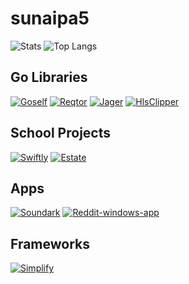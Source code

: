 # sunaipa5
![Stats](https://github-readme-stats.vercel.app/api?username=sunaipa5&theme=dark&rank_icon=github)
![Top Langs](https://github-readme-stats.vercel.app/api/top-langs/?username=sunaipa5&theme=dark&hide_progress=true)

## Go Libraries
[![Goself](https://github-readme-stats.vercel.app/api/pin/?username=sunaipa5&repo=goself&theme=dark&description_lines_count=1)](https://github.com/sunaipa5/goself)
[![Reqtor](https://github-readme-stats.vercel.app/api/pin/?username=sunaipa5&repo=reqtor&theme=dark&description_lines_count=1)](https://github.com/sunaipa5/reqtor)
[![Jager](https://github-readme-stats.vercel.app/api/pin/?username=sunaipa5&repo=jager&theme=dark&description_lines_count=1)](https://github.com/sunaipa5/jager)
[![HlsClipper](https://github-readme-stats.vercel.app/api/pin/?username=sunaipa5&repo=hlsClipper&theme=dark&description_lines_count=1)](https://github.com/sunaipa5/hlsClipper)

## School Projects
[![Swiftly](https://github-readme-stats.vercel.app/api/pin/?username=sunaipa5&repo=swiftly&theme=dark&description_lines_count=1)](https://github.com/sunaipa5/swiftly)
[![Estate](https://github-readme-stats.vercel.app/api/pin/?username=sunaipa5&repo=estate&theme=dark&description_lines_count=1)](https://github.com/sunaipa5/estate)

## Apps
[![Soundark](https://github-readme-stats.vercel.app/api/pin/?username=sunaipa5&repo=soundark&theme=dark&description_lines_count=1)](https://github.com/sunaipa5/soundark)
[![Reddit-windows-app](https://github-readme-stats.vercel.app/api/pin/?username=sunaipa5&repo=reddit-windows-app&theme=dark&description_lines_count=1)](https://github.com/sunaipa5/reddit-windows-app)

## Frameworks
[![Simplify](https://github-readme-stats.vercel.app/api/pin/?username=sunaipa5&repo=simplify&theme=dark&description_lines_count=1)](https://github.com/sunaipa5/simplify)





